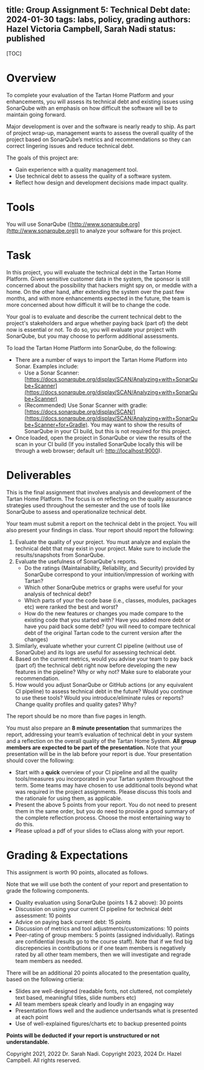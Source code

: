 title: Group Assignment 5: Technical Debt
date: 2024-01-30
tags: labs, policy, grading
authors: Hazel Victoria Campbell, Sarah Nadi
status: published
----

[TOC]

# Overview 

To complete your evaluation of the Tartan Home Platform and your enhancements, you will assess its technical debt and existing issues using SonarQube with an emphasis on how difficult the software will be to maintain going forward. 

Major development is over and the software is nearly ready to ship. As part of project wrap-up, management wants to assess the overall quality of the project based on SonarQube’s metrics and recommendations so they can correct lingering issues and reduce technical debt. 

The goals of this project are: 

*	Gain experience with a quality management tool.
*	Use technical debt to assess the quality of a software system.
*	Reflect how design and development decisions made impact quality.

# Tools

You will use SonarQube ([http://www.sonarqube.org](http://www.sonarqube.org)) to analyze your software for this project. 

# Task

In this project, you will evaluate the technical debt in the Tartan Home Platform. Given sensitive customer data in the system, the sponsor is still concerned about the possibility that hackers might spy on, or meddle with a home. On the other hand, after extending the system over the past few months, and with more enhancements expected in the future, the team is more concerned about how difficult it will be to change the code.  

Your goal is to evaluate and describe the current technical debt to the project's stakeholders and argue whether paying back (part of) the debt now is essential or not. To do so, you will evaluate your project with SonarQube, but you may choose to perform additional assessments.

To load the Tartan Home Platform into SonarQube, do the following: 

*	There are a number of ways to import the Tartan Home Platform into Sonar. Examples include: 
	* Use a Sonar Scanner: [https://docs.sonarqube.org/display/SCAN/Analyzing+with+SonarQube+Scanner](https://docs.sonarqube.org/display/SCAN/Analyzing+with+SonarQube+Scanner)
	* (Recommended) Use Sonar Scanner with gradle: [https://docs.sonarqube.org/display/SCAN/](https://docs.sonarqube.org/display/SCAN/Analyzing+with+SonarQube+Scanner+for+Gradle). You may want to show the results of SonarQube in your CI build, but this is not required for this project.
*	Once loaded, open the project in SonarQube or view the results of the scan in your CI build (If you installed SonarQube locally this will be through a web browser; default url: [http://localhost:9000](http://localhost:9000)). 

# Deliverables

This is the final assignment that involves analysis and development of the Tartan Home Platform. The focus is on reflecting on the quality assurance strategies used throughout the semester and the use of tools like SonarQube to assess and operationalize technical debt.

Your team must submit a report on the technical debt in the project. You will also present your findings in class. Your report should report the following:

1.	Evaluate the quality of your project. You must analyze and explain the technical debt that may exist in your project. Make sure to include the results/snapshots from SonarQube.
2.	Evaluate the usefulness of SonarQube's reports. 
	* Do the ratings (Maintainability, Reliability, and Security) provided by SonarQube correspond to your intuition/impression of working with Tartan? 
	* Which other SonarQube metrics or graphs were useful for your analysis of technical debt? 
	* Which parts of your the code base (i.e., classes, modules, packages etc) were ranked the best and worst?
	* How do the new features or changes you made compare to the existing code that you started with? Have you added more debt or have you paid back some debt? (you will need to compare technical debt of the original Tartan code to the current version after the changes)
3.	Similarly, evaluate whether your current CI pipeline (without use of SonarQube) and its logs are useful for assessing technical debt.
4. Based on the current metrics, would you advise your team to pay back (part of) the technical debt right now before developing the new features in the pipeline? Why or why not? Make sure to elaborate your recommendation.
5.	How would you adjust SonarQube or GitHub actions (or any equivalent CI pipeline) to assess technical debt in the future? Would you continue to use these tools? Would you introduce/eliminate rules or reports? Change quality profiles and quality gates? Why? 

The report should be no more than five pages in length.

You must also prepare an **8 minute presentation** that summarizes the report, addressing your team’s evaluation of technical debt in your system and a reflection on the overall quality of the Tartan Home System. **All group members are expected to be part of the presentation.** Note that your presentation will be in the lab before your report is due. Your presentation should cover the following:

* Start with a **quick** overview of your CI pipeline and all the quality tools/measures you incorporated in your Tartan system throughout the term. Some teams may have chosen to use additional tools beyond what was required in the project assignments. Please discuss this tools and the rationale for using them, as applicable.
* Present the above 5 points from your report. You do not need to present them in the same order, but you do need to provide a good summary of the complete reflection process. Choose the most entertaining way to do this.
* Please upload a pdf of your slides to eClass along with your report.

# Grading & Expectations

This assignment is worth 90 points, allocated as follows. 

Note that we will use both the content of your report and presentation to grade the following components.

*	Quality evaluation using SonarQube (points 1 & 2 above): 30 points 
*	Discussion on using your current CI pipeline for technical debt assessment: 10 points
*  Advice on paying back current debt: 15 points
*	Discussion of metrics and tool adjustments/customizations: 10 points
* Peer-rating of group members: 5 points (assigned individually). Ratings are confidential (results go to the course staff). Note that if we find big discrepencies in contributions or if one team members is negatively rated by all other team members, then we will investigate and regrade team members as needed.

There will be an additional 20 points allocated to the presentation quality, based on the following crtieria:

* Slides are well-designed (readable fonts, not cluttered, not completely text based, meaningful titles, slide numbers etc)
* All team members speak clearly and loudly in an engaging way
* Presentation flows well and the audience undertsands what is presented at each point
* Use of well-explained figures/charts etc to backup presented points

**Points will be deducted if your report is unstructured or not understandable.**

Copyright 2021, 2022 Dr. Sarah Nadi. Copyright 2023, 2024 Dr. Hazel Campbell. All rights reserved.
